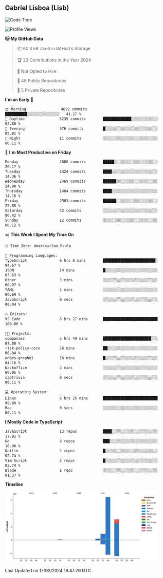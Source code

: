 ## Gabriel Lisboa (Lisb)

<!--START_SECTION:waka-->
![Code Time](http://img.shields.io/badge/Code%20Time-459%20hrs%2029%20mins-blue)

![Profile Views](http://img.shields.io/badge/Profile%20Views-1-blue)

**🐱 My GitHub Data** 

> 📦 60.6 kB Used in GitHub's Storage 
 > 
> 🏆 23 Contributions in the Year 2024
 > 
> 🚫 Not Opted to Hire
 > 
> 📜 48 Public Repositories 
 > 
> 🔑 5 Private Repositories 
 > 
**I'm an Early 🐤** 

```text
🌞 Morning                4092 commits        ██████████░░░░░░░░░░░░░░░   41.27 % 
🌆 Daytime                5235 commits        █████████████░░░░░░░░░░░░   52.80 % 
🌃 Evening                576 commits         █░░░░░░░░░░░░░░░░░░░░░░░░   05.81 % 
🌙 Night                  11 commits          ░░░░░░░░░░░░░░░░░░░░░░░░░   00.11 % 
```
📅 **I'm Most Productive on Friday** 

```text
Monday                   2000 commits        █████░░░░░░░░░░░░░░░░░░░░   20.17 % 
Tuesday                  1424 commits        ████░░░░░░░░░░░░░░░░░░░░░   14.36 % 
Wednesday                2469 commits        ██████░░░░░░░░░░░░░░░░░░░   24.90 % 
Thursday                 1404 commits        ████░░░░░░░░░░░░░░░░░░░░░   14.16 % 
Friday                   2563 commits        ██████░░░░░░░░░░░░░░░░░░░   25.85 % 
Saturday                 42 commits          ░░░░░░░░░░░░░░░░░░░░░░░░░   00.42 % 
Sunday                   12 commits          ░░░░░░░░░░░░░░░░░░░░░░░░░   00.12 % 
```


📊 **This Week I Spent My Time On** 

```text
🕑︎ Time Zone: America/Sao_Paulo

💬 Programming Languages: 
TypeScript               6 hrs 6 mins        ████████████████████████░   94.67 % 
JSON                     14 mins             █░░░░░░░░░░░░░░░░░░░░░░░░   03.63 % 
Other                    3 mins              ░░░░░░░░░░░░░░░░░░░░░░░░░   00.97 % 
YAML                     2 mins              ░░░░░░░░░░░░░░░░░░░░░░░░░   00.69 % 
JavaScript               0 secs              ░░░░░░░░░░░░░░░░░░░░░░░░░   00.04 % 

🔥 Editors: 
VS Code                  6 hrs 27 mins       █████████████████████████   100.00 % 

🐱‍💻 Projects: 
companies                5 hrs 40 mins       ██████████████████████░░░   87.88 % 
risk-policy-core         26 mins             ██░░░░░░░░░░░░░░░░░░░░░░░   06.84 % 
edges-graphql            16 mins             █░░░░░░░░░░░░░░░░░░░░░░░░   04.16 % 
backoffice               3 mins              ░░░░░░░░░░░░░░░░░░░░░░░░░   00.95 % 
captrivia                0 secs              ░░░░░░░░░░░░░░░░░░░░░░░░░   00.11 % 

💻 Operating System: 
Linux                    6 hrs 26 mins       █████████████████████████   99.89 % 
Mac                      0 secs              ░░░░░░░░░░░░░░░░░░░░░░░░░   00.11 % 
```

**I Mostly Code in TypeScript** 

```text
JavaScript               13 repos            ████░░░░░░░░░░░░░░░░░░░░░   17.81 % 
Go                       8 repos             ███░░░░░░░░░░░░░░░░░░░░░░   10.96 % 
Kotlin                   2 repos             █░░░░░░░░░░░░░░░░░░░░░░░░   02.74 % 
Vim Script               2 repos             █░░░░░░░░░░░░░░░░░░░░░░░░   02.74 % 
Blade                    1 repo              ░░░░░░░░░░░░░░░░░░░░░░░░░   01.37 % 
```



**Timeline**

![Lines of Code chart](https://raw.githubusercontent.com/tenlisboa/tenlisboa/main/assets/bar_graph.png)


 Last Updated on 17/03/2024 18:47:29 UTC
<!--END_SECTION:waka-->
